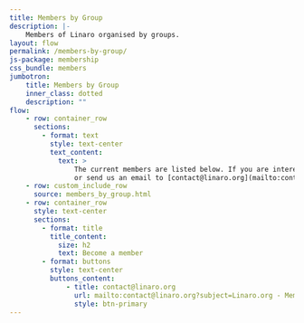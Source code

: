 ```yaml
---
title: Members by Group
description: |-
    Members of Linaro organised by groups.
layout: flow
permalink: /members-by-group/
js-package: membership
css_bundle: members
jumbotron:
    title: Members by Group
    inner_class: dotted
    description: ""
flow:
    - row: container_row
      sections:
        - format: text
          style: text-center
          text_content:
            text: >
                The current members are listed below. If you are interested in joining these industry leaders, please fill out the form below
                or send us an email to [contact@linaro.org](mailto:contact@linaro.org?subject=Linaro.org - Membership).
    - row: custom_include_row
      source: members_by_group.html
    - row: container_row
      style: text-center
      sections:
        - format: title
          title_content:
            size: h2
            text: Become a member
        - format: buttons
          style: text-center
          buttons_content:
              - title: contact@linaro.org
                url: mailto:contact@linaro.org?subject=Linaro.org - Membership
                style: btn-primary
---
```

